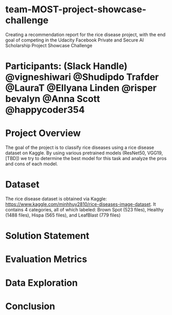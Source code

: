 # team-MOST-project-showcase-challenge
Creating a recommendation report for the rice disease project, with the end goal of competing in the Udacity Facebook Private and Secure AI Scholarship Project Showcase Challenge

# Participants: (Slack Handle) @vigneshiwari @Shudipdo Trafder @LauraT @Ellyana Linden @risper bevalyn @Anna Scott @happycoder354

# Project Overview

The goal of the project is to classify rice diseases using a rice disease dataset on Kaggle. By using various pretrained models (ResNet50, VGG19, [TBD]) we try to determine the best model for this task and analyze the pros and cons of each model.

# Dataset

The rice disease dataset is obtained via Kaggle: https://www.kaggle.com/minhhuy2810/rice-diseases-image-dataset. 
It contains 4 categories, all of which labeled: Brown Spot (523 files), Healthy (1488 files), Hispa (565 files), and LeafBlast (779 files)




# Solution Statement




# Evaluation Metrics



# Data Exploration




# Conclusion

